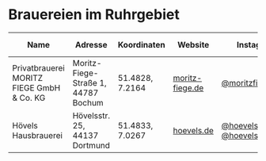 # Brauereien im Ruhrgebiet

| Name                                       | Adresse                                     | Koordinaten        | Website                        | Instagram                                                       | Google Maps                                                                 |
|--------------------------------------------|---------------------------------------------|--------------------|--------------------------------|-----------------------------------------------------------------|-----------------------------------------------------------------------------|
| Privatbrauerei MORITZ FIEGE GmbH & Co. KG  | Moritz-Fiege-Straße 1, 44787 Bochum         | 51.4828, 7.2164    | [moritz-fiege.de](https://moritz-fiege.de)  | [@moritzfiege](https://instagram.com/moritzfiegebrauerei)      | [Google Maps](https://www.google.com/maps/place/Moritz-Fiege-Straße+1,+44787+Bochum) |
| Hövels Hausbrauerei                        | Hövelsstr. 25, 44137 Dortmund               | 51.4833, 7.0267    | [hoevels.de](https://hoevels.de)  | [@hoevels](https://instagram.com/hoevels) [@hoevels.brauerei](https://instagram.com/hoevels.brauerei) | [Google Maps]([https://www.google.com/maps/place/H%C3%96VELS+Hausbrauerei/@51.5126019,7.4588561,21z](https://maps.app.goo.gl/icXd6ib6EXkig1rq6)) |
